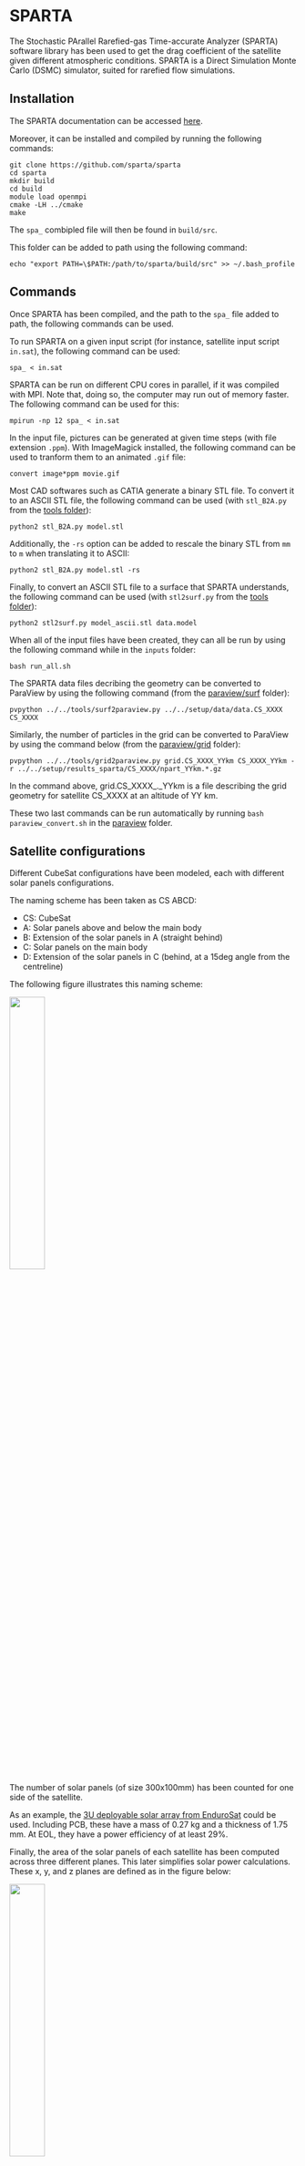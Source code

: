# SPARTA

The Stochastic PArallel Rarefied-gas Time-accurate Analyzer (SPARTA) software library has been used to get the drag coefficient of the satellite given different atmospheric conditions. SPARTA is a Direct Simulation Monte Carlo (DSMC) simulator, suited for rarefied flow simulations.

## Installation
The SPARTA documentation can be accessed [here](https://sparta.github.io/).

Moreover, it can be installed and compiled by running the following commands:
```
git clone https://github.com/sparta/sparta
cd sparta
mkdir build
cd build
module load openmpi
cmake -LH ../cmake
make
```
The `spa_` combipled file will then be found in `build/src`.

This folder can be added to path using the following command:
```
echo "export PATH=\$PATH:/path/to/sparta/build/src" >> ~/.bash_profile
```

## Commands

Once SPARTA has been compiled, and the path to the `spa_` file added to path, the following commands can be used.

To run SPARTA on a given input script (for instance, satellite input script `in.sat`), the following command can be used:
```
spa_ < in.sat
```

SPARTA can be run on different CPU cores in parallel, if it was compiled with MPI.
Note that, doing so, the computer may run out of memory faster.
The following command can be used for this:
```
mpirun -np 12 spa_ < in.sat
```

In the input file, pictures can be generated at given time steps (with file extension `.ppm`).
With ImageMagick installed, the following command can be used to tranform them to an animated `.gif` file:
```
convert image*ppm movie.gif
```

Most CAD softwares such as CATIA generate a binary STL file. To convert it to an ASCII STL file, the following command can be used (with `stl_B2A.py` from the [tools folder](tools)):
```
python2 stl_B2A.py model.stl
```
Additionally, the `-rs` option can be added to rescale the binary STL from `mm` to `m` when translating it to ASCII:
```
python2 stl_B2A.py model.stl -rs
```

Finally, to convert an ASCII STL file to a surface that SPARTA understands, the following command can be used (with `stl2surf.py` from the [tools folder](tools)):
```
python2 stl2surf.py model_ascii.stl data.model
```

When all of the input files have been created, they can all be run by using the following command while in the `inputs` folder:
```
bash run_all.sh
```

The SPARTA data files decribing the geometry can be converted to ParaView by using the following command (from the [paraview/surf](paraview/surf) folder):
```
pvpython ../../tools/surf2paraview.py ../../setup/data/data.CS_XXXX CS_XXXX
```

Similarly, the number of particles in the grid can be converted to ParaView by using the command below (from the [paraview/grid](paraview/grid) folder):
```
pvpython ../../tools/grid2paraview.py grid.CS_XXXX_YYkm CS_XXXX_YYkm -r ../../setup/results_sparta/CS_XXXX/npart_YYkm.*.gz
```
In the command above, grid.CS_XXXX_._YYkm is a file describing the grid geometry for satellite CS_XXXX at an altitude of YY km.

These two last commands can be run automatically by running `bash paraview_convert.sh` in the [paraview](paraview) folder.

## Satellite configurations

Different CubeSat configurations have been modeled, each with different solar panels configurations.

The naming scheme has been taken as CS ABCD:
 * CS: CubeSat
 * A: Solar panels above and below the main body
 * B: Extension of the solar panels in A (straight behind)
 * C: Solar panels on the main body
 * D: Extension of the solar panels in C (behind, at a 15deg angle from the centreline)

The following figure illustrates this naming scheme:

<img src="CS/naming.png" width="35%">

The number of solar panels (of size 300x100mm) has been counted for one side of the satellite. 

As an example, the [3U deployable solar array from EnduroSat](https://www.endurosat.com/cubesat-store/cubesat-solar-panels/3u-single-deployable-solar-array) could be used.
Including PCB, these have a mass of 0.27 kg and a thickness of 1.75 mm. At EOL, they have a power efficiency of at least 29%.

Finally, the area of the solar panels of each satellite has been computed across three different planes. This later simplifies solar power calculations.
These x, y, and z planes are defined as in the figure below:

<img src="CS/planes.png" width="35%">

| Satellite name | # of solar panels (x2) | Reference length [m] | x-area [m2] | y-area [m2] | z-area [m2] | Illustration                           |
|----------------|------------------------|----------------------|-------------|-------------|-------------|----------------------------------------|
| CS 0020        | 2                      | 0.3                  | 0           | 0.042426    | 0.042426    | <img src="CS/CS_0020.png" width="85%"> |
| CS 1020        | 4                      | 0.341421             | 0           | 0.102426    | 0.042426    | <img src="CS/CS_1020.png" width="85%"> |
| CS 0021        | 4                      | 0.589778             | 0.031058    | 0.083343    | 0.083343    | <img src="CS/CS_0021.png" width="85%"> |
| CS 2020        | 6                      | 0.541421             | 0           | 0.162426    | 0.042426    | <img src="CS/CS_2020.png" width="85%"> |
| CS 1021        | 6                      | 0.589778             | 0.031058    | 0.143343    | 0.083343    | <img src="CS/CS_1021.png" width="85%"> |
| CS 3020        | 8                      | 0.741421             | 0           | 0.222426    | 0.042426    | <img src="CS/CS_3020.png" width="85%"> |
| CS 2021        | 8                      | 0.589778             | 0.031058    | 0.203343    | 0.083343    | <img src="CS/CS_2021.png" width="85%"> |
| CS 2120        | 10                     | 0.6                  | 0           | 0.282426    | 0.042426    | <img src="CS/CS_2120.png" width="85%"> |
| CS 3021        | 10                     | 0.741421             | 0.031058    | 0.263343    | 0.083343    | <img src="CS/CS_3021.png" width="85%"> |

## Conditions

The conditions in which the simulation has been made have been varied, as to gather different drag values, for interpolation later on.

First, the orbital altitudes have been varied between 85 km and 150 km.
This leads to the following parameters:

| Altitude [km] | Velocity [m/s] | Density [kg/m3]             | Dynamic pressure [Pa] | Temperature [K]     | Pressure [Pa]               | Mixture [mol/mol]                                     |
|---------------|----------------|-----------------------------|-----------------------|---------------------|-----------------------------|-------------------------------------------------------|
| 85            | 3510.90        | 2.69329E-06 (σ=1.06855E-06) | 1.65993E+01           | 143.093 (σ=11.0552) | 7.36261E-02 (σ=3.10177E-02) | 95.874% CO2, 1.781% N2, 1.822% Ar, 0.249% CO, 0.126% O, 0.148% O2 <br> (σ=0.506% CO2, 0.143% N2, 0.146% Ar, 0.171% CO, 0.116% O, 0.017% O2) |
| 115           | 3495.84        | 1.37030E-06 (σ=1.52366E-06) | 8.37315E+00           | 128.038 (σ=17.9251) | 3.73367E-02 (σ=4.24047E-02) | 90.556% CO2, 3.295% N2, 3.292% Ar, 1.605% CO, 0.971% O, 0.281% O2 <br> (σ=4.658% CO2, 1.343% N2, 1.142% Ar, 1.409% CO, 0.729% O, 0.129% O2) |
| 150           | 3475.51        | 3.04190E-10 (σ=1.16300E-10) | 1.83718E-03           | 166.587 (σ=24.3534) | 1.06037E-05 (σ=4.07234E-06) | 69.792% CO2, 10.613% N2, 5.061% Ar, 6.932% CO, 6.655% O, 0.947% O2  <br> (σ=11.377% CO2, 3.850% N2, 0.652% Ar, 3.584% CO, 3.775% O, 0.201% O2) |

These values have been gathered by running the `run_atmo_study` in [feasible_altitudes.py](../MCD/feasible_altitudes.py).
As can be seen in the code, they are atmospheric values that are averaged for a satellite that flies in a circular orbit inclined at 45deg for 2 Martian years.

## Input files
The script [comp_inputs.py](setup/comp_inputs.py) has then been used to generate the relevant input files for the SPARTA simulations.

These input files have been made for each satellite, for each of the satellite configurations.

These can be found in the [inputs](setup/inputs), and are of the format `in.*`.

It is worth noting that grid size has been capped to a maximum of (10, 10, 10), to avoid having the grid size too big compared to the geometry (satellite) size.

Additionally, the `f_num` parameter has been tuned to ensure that enough simulated particules are present. At h=85km, `f_num` has been increased by a factor of 100. It has been decreased by a factor of 1E3 at h=115km, and decreased by a factor of 1E7 for h=150km.

Note that all SPARTA simulations assume that the satellite accomodation coefficient is based on the adsorption of atomic oxygen (as in [this paper](https://doi.org/10.2514/1.49330)).

## Results

Running SPARTA for the different altitudes, the force in each direction has been saved in `.dat` files in the [results folder](results).

Then, [analyse_results.py](analyse_results.py) has been used to compute the drag force from all of the simulations.

At each altitude, the dynamic pressure (in Pa) has been computed as follows:

<img src="https://render.githubusercontent.com/render/math?math=q%20=%20\frac{1}{2}%20\cdot%20\rho%20\cdot%20V^2">

For each satellite configuration, the reference surface `S` has been taken as the frontal area of the cubesat itself, not including the solar panels.
In the simulation runs, `S = 0.01 m2`. This means that, later on, the same reference surface has to be used.

If the satellite is to be scaled, the solar panels must be scaled equally to the cubesat itself for the drag coefficients to be valid.

The drag coefficients have then been computed at each altitude by using the following equation:

<img src="https://render.githubusercontent.com/render/math?math=C_D%20=%20\frac{D}{q%20\cdot%20S}=100%20\cdot%20\frac{D}{q}">

This leads to the drag coefficients of the table below, with the Knudsen numbers included as well:

| Satellite name | Altitude [km] | Knudsen number [-] | Drag [N]    | Drag coefficient [-] |
|----------------|---------------|--------------------|-------------|----------------------|
| CS 0020        | 85            | 1.842e-01          |  |               |
| CS 0020        | 115           | 3.555e-01          |  |               |
| CS 0020        | 150           | 1.491e+03          |  |               |
| CS 1020        | 85            | 9.370e-02          |  |               |
| CS 1020        | 115           | 1.808e-01          |  |               |
| CS 1020        | 150           | 7.583e+02          |  |               |
| CS 0021        | 85            | 1.619e-01          |  |               |
| CS 0021        | 115           | 3.124e-01          |  |               |
| CS 0021        | 150           | 1.310e+03          |  |               |
| CS 2020        | 85            | 9.370e-02          |  |               |
| CS 2020        | 115           | 1.808e-01          |  |               |
| CS 2020        | 150           | 7.583e+02          |  |               |
| CS 1021        | 85            | 1.021e-01          |  |               |
| CS 1021        | 115           | 1.970e-01          |  |               |
| CS 1021        | 150           | 8.260e+02          |  |               |
| CS 3020        | 85            | 9.370e-02          |  |               |
| CS 3020        | 115           | 1.808e-01          |  |               |
| CS 3020        | 150           | 7.583e+02          |  |               |
| CS 2021        | 85            | 9.210e-02          |  |               |
| CS 2021        | 115           | 1.778e-01          |  |               |
| CS 2021        | 150           | 7.453e+02          |  |               |
| CS 2120        | 85            | 7.453e-02          |  |               |
| CS 2120        | 115           | 1.438e-01          |  |               |
| CS 2120        | 150           | 6.032e+02          |  |               |
| CS 3021        | 85            | 7.453e-02          |  |               |
| CS 3021        | 115           | 1.438e-01          |  |               |
| CS 3021        | 150           | 6.032e+02          |  |               |